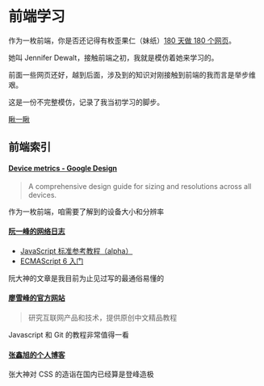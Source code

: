 # 前端学习

作为一枚前端，你是否还记得有枚歪果仁（妹纸）[180 天做 180 个网页](https://jenniferdewalt.com/index.html)。

她叫 Jennifer Dewalt，接触前端之初，我就是模仿着她来学习的。

前面一些网页还好，越到后面，涉及到的知识对刚接触到前端的我而言是举步维艰。

这是一份不完整模仿，记录了我当初学习的脚步。

[瞅一瞅](http://monine.github.io/study)

## 前端索引

#### [Device metrics - Google Design](https://design.google.com/devices/)

> A comprehensive design guide for sizing and resolutions across all devices.

作为一枚前端，咱需要了解到的设备大小和分辨率

#### [阮一峰的网络日志](http://www.ruanyifeng.com/blog/)

- [JavaScript 标准参考教程（alpha）](http://javascript.ruanyifeng.com/)
- [ECMAScript 6 入门](http://es6.ruanyifeng.com/)

阮大神的文章是我目前为止见过写的最通俗易懂的

#### [廖雪峰的官方网站](http://www.liaoxuefeng.com/)

> 研究互联网产品和技术，提供原创中文精品教程

Javascript 和 Git 的教程非常值得一看

#### [张鑫旭的个人博客](http://www.zhangxinxu.com/wordpress/)

张大神对 CSS 的造诣在国内已经算是登峰造极
